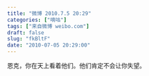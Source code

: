 ```yaml
---
title: "微博 2010.7.5 20:29"
categories: ["嘀咕"]
tags: ["来自微博 weibo.com"]
draft: false
slug: "fkBltF"
date: "2010-07-05 20:29:00"
---
```


<p>恩克，你在天上看着他们。他们肯定不会让你失望。 ​​​​</p>
